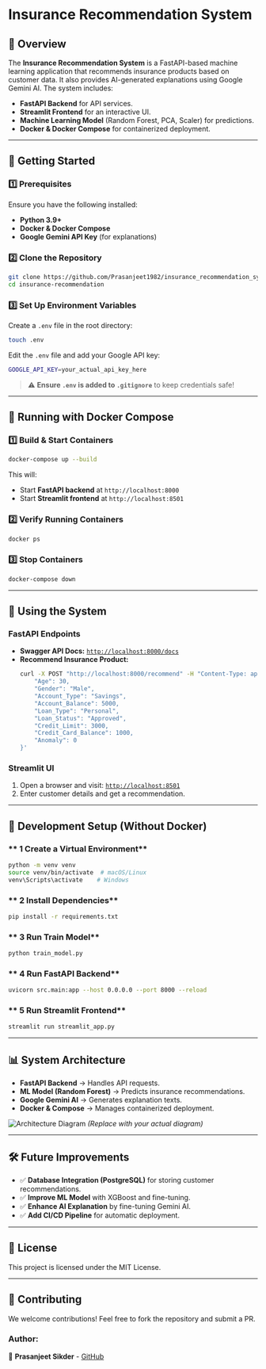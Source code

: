 # **Insurance Recommendation System**

## 📌 Overview
The **Insurance Recommendation System** is a FastAPI-based machine learning application that recommends insurance products based on customer data. It also provides AI-generated explanations using Google Gemini AI. The system includes:
- **FastAPI Backend** for API services.
- **Streamlit Frontend** for an interactive UI.
- **Machine Learning Model** (Random Forest, PCA, Scaler) for predictions.
- **Docker & Docker Compose** for containerized deployment.

---

## 🚀 **Getting Started**

### **1️⃣ Prerequisites**
Ensure you have the following installed:
- **Python 3.9+**
- **Docker & Docker Compose**
- **Google Gemini API Key** (for explanations)

### **2️⃣ Clone the Repository**
```sh
git clone https://github.com/Prasanjeet1982/insurance_recommendation_system.git
cd insurance-recommendation
```

### **3️⃣ Set Up Environment Variables**
Create a `.env` file in the root directory:
```sh
touch .env
```
Edit the `.env` file and add your Google API key:
```sh
GOOGLE_API_KEY=your_actual_api_key_here
```

> ⚠ **Ensure `.env` is added to `.gitignore`** to keep credentials safe!

---

## 🐳 **Running with Docker Compose**

### **1️⃣ Build & Start Containers**
```sh
docker-compose up --build
```
This will:
- Start **FastAPI backend** at `http://localhost:8000`
- Start **Streamlit frontend** at `http://localhost:8501`

### **2️⃣ Verify Running Containers**
```sh
docker ps
```

### **3️⃣ Stop Containers**
```sh
docker-compose down
```

---

## 🎯 **Using the System**

### **FastAPI Endpoints**
- **Swagger API Docs:** [`http://localhost:8000/docs`](http://localhost:8000/docs)
- **Recommend Insurance Product:**
  ```sh
  curl -X POST "http://localhost:8000/recommend" -H "Content-Type: application/json" -d '{
      "Age": 30,
      "Gender": "Male",
      "Account_Type": "Savings",
      "Account_Balance": 5000,
      "Loan_Type": "Personal",
      "Loan_Status": "Approved",
      "Credit_Limit": 3000,
      "Credit_Card_Balance": 1000,
      "Anomaly": 0
  }'
  ```

### **Streamlit UI**
1. Open a browser and visit: [`http://localhost:8501`](http://localhost:8501)
2. Enter customer details and get a recommendation.

---

## 🔧 **Development Setup (Without Docker)**

### ** 1 Create a Virtual Environment**
```sh
python -m venv venv
source venv/bin/activate  # macOS/Linux
venv\Scripts\activate    # Windows
```

### ** 2 Install Dependencies**
```sh
pip install -r requirements.txt
```
### ** 3 Run Train Model**
```sh
python train_model.py
```

### ** 4 Run FastAPI Backend**
```sh
uvicorn src.main:app --host 0.0.0.0 --port 8000 --reload
```

### ** 5 Run Streamlit Frontend**
```sh
streamlit run streamlit_app.py
```

---

## 📊 **System Architecture**
- **FastAPI Backend** → Handles API requests.
- **ML Model (Random Forest)** → Predicts insurance recommendations.
- **Google Gemini AI** → Generates explanation texts.
- **Docker & Compose** → Manages containerized deployment.

![Architecture Diagram](architecture.png) *(Replace with your actual diagram)*

---

## 🛠 **Future Improvements**
- ✅ **Database Integration (PostgreSQL)** for storing customer recommendations.
- ✅ **Improve ML Model** with XGBoost and fine-tuning.
- ✅ **Enhance AI Explanation** by fine-tuning Gemini AI.
- ✅ **Add CI/CD Pipeline** for automatic deployment.

---

## 📝 **License**
This project is licensed under the MIT License.

---

## 🤝 **Contributing**
We welcome contributions! Feel free to fork the repository and submit a PR.

### **Author:**
🚀 **Prasanjeet Sikder** - [GitHub](https://github.com/your-profile)


